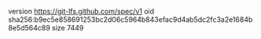 version https://git-lfs.github.com/spec/v1
oid sha256:b9ec5e858691253bc2d06c5964b843efac9d4ab5dc2fc3a2e1684b8e5d564c89
size 7449
